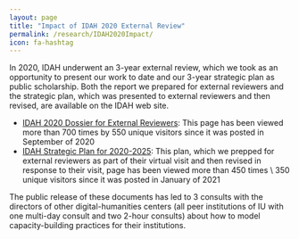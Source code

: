 ```yaml
---
layout: page
title: "Impact of IDAH 2020 External Review"
permalink: /research/IDAH2020Impact/
icon: fa-hashtag
---
```


In 2020, IDAH underwent an 3-year external review, which we took as an opportunity to present our work to date and our 3-year strategic plan as public scholarship. Both the report we prepared for external reviewers and the strategic plan, which was presented to external reviewers and then revised, are available on the IDAH web site.

- [IDAH 2020 Dossier for External Reviewers](https://idah.indiana.edu/about/three-year-review/): This page has been viewed more than 700 times by 550 unique visitors since it was posted in September of 2020
- [IDAH Strategic Plan for 2020-2025](https://idah.indiana.edu/about/strat-plan/): This plan, which we prepped for external reviewers as part of their virtual visit and then revised in response to their visit, page has been viewed more than 450 times \ 350 unique visitors since it was posted in January of 2021

The public release of these documents has led to 3 consults with the directors of other digital-humanities centers (all peer institutions of IU with one multi-day consult and two 2-hour consults) about how to model capacity-building practices for their institutions.